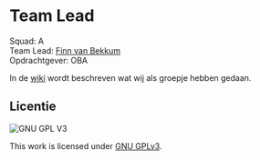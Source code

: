 
# Team Lead
Squad: A  
Team Lead: [Finn van Bekkum](https://github.com/Finnvb)  
Opdrachtgever: OBA

In de [wiki](https://github.com/Finnvb/lose-your-head-team-lead/wiki) wordt beschreven wat wij als groepje hebben gedaan.

## Licentie

![GNU GPL V3](https://www.gnu.org/graphics/gplv3-127x51.png)

This work is licensed under [GNU GPLv3](./LICENSE).
